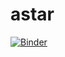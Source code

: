 # astar
[![Binder](https://mybinder.org/badge_logo.svg)](https://mybinder.org/v2/gh/oamorris1/astar/master?filepath=https%3A%2F%2Fgithub.com%2Foamorris1%2Fastar%2Fblob%2Fmaster%2Fastar4a.ipynb)
